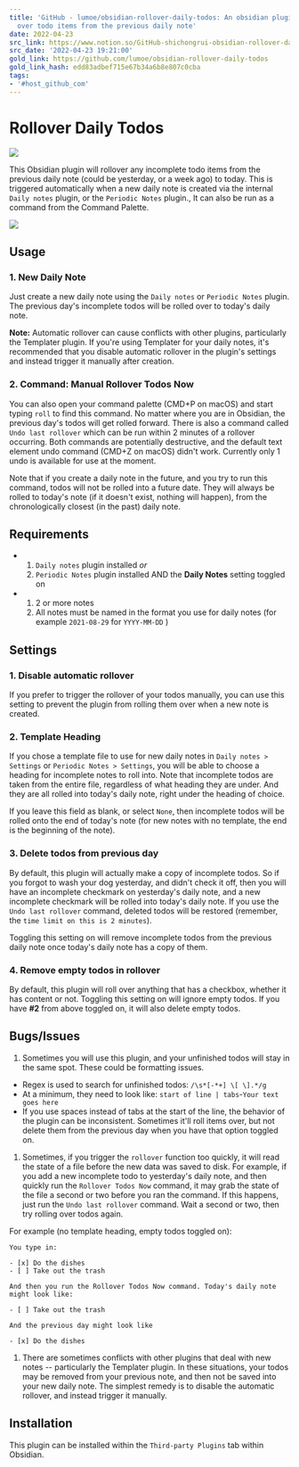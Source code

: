 ```yaml
---
title: 'GitHub - lumoe/obsidian-rollover-daily-todos: An obsidian plugin that rolls
  over todo items from the previous daily note'
date: 2022-04-23
src_link: https://www.notion.so/GitHub-shichongrui-obsidian-rollover-daily-todos-An-obsidian-plugin-that-rolls-over-todo-items-fr-904c5ee3d4894ec7910229bcf0f00ff3
src_date: '2022-04-23 19:21:00'
gold_link: https://github.com/lumoe/obsidian-rollover-daily-todos
gold_link_hash: edd83adbef715e67b34a6b8e807c0cba
tags:
- '#host_github_com'
---
```


Rollover Daily Todos
====================


[![](https://github.com/lumoe/obsidian-rollover-daily-todos/actions/workflows/ci.yml/badge.svg)](https://github.com/lumoe/obsidian-rollover-daily-todos/actions/workflows/ci.yml)


This Obsidian plugin will rollover any incomplete todo items from the previous daily note (could be yesterday, or a week ago) to today. This is triggered automatically when a new daily note is created via the internal `Daily notes` plugin, or the `Periodic Notes` plugin., It can also be run as a command from the Command Palette.


[![](/lumoe/obsidian-rollover-daily-todos/raw/master/demo.gif)](/lumoe/obsidian-rollover-daily-todos/blob/master/demo.gif)


Usage
-----


### 1. New Daily Note


Just create a new daily note using the `Daily notes` or `Periodic Notes` plugin. The previous day's incomplete todos will be rolled over to today's daily note.


**Note:** Automatic rollover can cause conflicts with other plugins, particularly the Templater plugin. If you're using Templater for your daily notes, it's recommended that you disable automatic rollover in the plugin's settings and instead trigger it manually after creation.


### 2. Command: Manual Rollover Todos Now


You can also open your command palette (CMD+P on macOS) and start typing `roll` to find this command. No matter where you are in Obsidian, the previous day's todos will get rolled forward. There is also a command called `Undo last rollover` which can be run within 2 minutes of a rollover occurring. Both commands are potentially destructive, and the default text element undo command (CMD+Z on macOS) didn't work. Currently only 1 undo is available for use at the moment.


Note that if you create a daily note in the future, and you try to run this command, todos will not be rolled into a future date. They will always be rolled to today's note (if it doesn't exist, nothing will happen), from the chronologically closest (in the past) daily note.


Requirements
------------


* 1. `Daily notes` plugin installed *or*
	2. `Periodic Notes` plugin installed AND the **Daily Notes** setting toggled on
* 1. 2 or more notes
	2. All notes must be named in the format you use for daily notes (for example `2021-08-29` for `YYYY-MM-DD` )


Settings
--------


### 1. Disable automatic rollover


If you prefer to trigger the rollover of your todos manually, you can use this setting to prevent the plugin from rolling them over when a new note is created.


### 2. Template Heading


If you chose a template file to use for new daily notes in `Daily notes > Settings` or `Periodic Notes > Settings`, you will be able to choose a heading for incomplete notes to roll into. Note that incomplete todos are taken from the entire file, regardless of what heading they are under. And they are all rolled into today's daily note, right under the heading of choice.


If you leave this field as blank, or select `None`, then incomplete todos will be rolled onto the end of today's note (for new notes with no template, the end is the beginning of the note).


### 3. Delete todos from previous day


By default, this plugin will actually make a copy of incomplete todos. So if you forgot to wash your dog yesterday, and didn't check it off, then you will have an incomplete checkmark on yesterday's daily note, and a new incomplete checkmark will be rolled into today's daily note. If you use the `Undo last rollover` command, deleted todos will be restored (remember, the `time limit on this is 2 minutes`).


Toggling this setting on will remove incomplete todos from the previous daily note once today's daily note has a copy of them.


### 4. Remove empty todos in rollover


By default, this plugin will roll over anything that has a checkbox, whether it has content or not. Toggling this setting on will ignore empty todos. If you have **#2** from above toggled on, it will also delete empty todos.


Bugs/Issues
-----------


1. Sometimes you will use this plugin, and your unfinished todos will stay in the same spot. These could be formatting issues.


* Regex is used to search for unfinished todos: `/\s*[-*+] \[ \].*/g`
* At a minimum, they need to look like: `start of line | tabs`-`Your text goes here`
* If you use spaces instead of tabs at the start of the line, the behavior of the plugin can be inconsistent. Sometimes it'll roll items over, but not delete them from the previous day when you have that option toggled on.


1. Sometimes, if you trigger the `rollover` function too quickly, it will read the state of a file before the new data was saved to disk. For example, if you add a new incomplete todo to yesterday's daily note, and then quickly run the `Rollover Todos Now` command, it may grab the state of the file a second or two before you ran the command. If this happens, just run the `Undo last rollover` command. Wait a second or two, then try rolling over todos again.


For example (no template heading, empty todos toggled on):



```
You type in:

- [x] Do the dishes
- [ ] Take out the trash

And then you run the Rollover Todos Now command. Today's daily note might look like:

- [ ] Take out the trash

And the previous day might look like

- [x] Do the dishes
```

1. There are sometimes conflicts with other plugins that deal with new notes -- particularly the Templater plugin. In these situations, your todos may be removed from your previous note, and then not be saved into your new daily note. The simplest remedy is to disable the automatic rollover, and instead trigger it manually.


Installation
------------


This plugin can be installed within the `Third-party Plugins` tab within Obsidian.